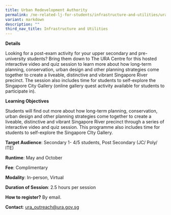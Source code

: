 ```yaml
---
title: Urban Redevelopment Authority
permalink: /ne-related-lj-for-students/infrastructure-and-utilities/ura/
variant: markdown
description: ""
third_nav_title: Infrastructure and Utilities
---
```

**Details**

Looking for a post-exam activity for your upper secondary and pre-university students? Bring them down to The URA Centre for this hosted interactive video and quiz session to learn more about how long-term planning, conservation, urban design and other planning strategies come together to create a liveable, distinctive and vibrant Singapore River precinct. The session also includes time for students to self-explore the Singapore City Gallery (online gallery quest activity available for students to participate in).

**Learning Objectives**

Students will find out more about how long-term planning, conservation, urban design and other planning strategies come together to create a liveable, distinctive and vibrant Singapore River precinct through a series of interactive video and quiz session. This programme also includes time for students to self-explore the Singapore CIty Gallery.

**Target Audience**: Secondary 1- 4/5 students, Post Secondary (JC/ Poly/ ITE)

**Runtime**: May and October

**Fee**: Complimentary

**Modality**: In-person, Virtual

**Duration of Session**: 2.5 hours per session

**How to register?** By email.

**Contact**: ura_outreach@ura.gov.sg